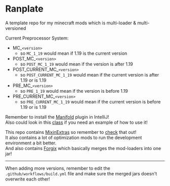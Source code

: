 # Ranplate
A template repo for my minecraft mods which is multi-loader & multi-versioned

Current Preprocessor System:
- MC_`<version>`
   - so `MC_1_19` would mean if 1.19 is the current version
- POST_MC_`<version>`
   - so `POST_MC_1_19` would mean if the version is after 1.19
- POST_CURRENT_MC_`<version>`
   - so `POST_CURRENT_MC_1_19` would mean if the current version is after 1.19 or is 1.19
- PRE_MC_`<version>`
   - so `PRE_1_19` would mean if the version is before 1.19
- PRE_CURRENT_MC_`<version>`
   - so `PRE_CURRENT_MC_1_19` would mean if the current version is before 1.19 or is 1.19

Remember to install the [Manifold](https://plugins.jetbrains.com/plugin/10057-manifold) plugin in IntelliJ!\
Also could look in this [class](https://github.com/Ran-helo/Ranplate/blob/master/common/src/main/java/net/examplemod/ExampleMod.java) if you need an example of how to use it!

This repo contains [MixinExtras](https://github.com/LlamaLad7/MixinExtras) so remember to [check](https://github.com/LlamaLad7/MixinExtras/wiki) that out!\
It also contains a lot of optimization mods to run the development environment a bit better.\
And also contains [Forgix](https://github.com/PacifistMC/Forgix) which basically merges the mod-loaders into one jar!

---
When adding more versions, remember to edit the `.github/workflows/build.yml` file and make sure the merged jars doesn't overwrite each other!
